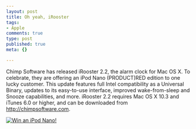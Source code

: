 ```yaml
--- 
layout: post
title: Oh yeah, iRooster
tags: 
- Apple
comments: true
type: post
published: true
meta: {}

---
```

Chimp Software has released iRooster 2.2, the alarm clock for Mac OS X. To celebrate, they are offering an iPod Nano (PRODUCT)RED edition to one lucky customer. This update features full Intel compatibility as a Universal Binary, updates to its easy-to-use interface, improved wake-from-sleep and Snooze capabilities, and more. iRooster 2.2 requires Mac OS X 10.3 and iTunes 6.0 or higher, and can be downloaded from <a href="http://chimpsoftware.com">http://chimpsoftware.com</a>.

  <a href="http://chimpsoftware.com/"><img style="border:0; text-align:center;" src="http://chimpsoftware.com/images/holiday-pod-front.png" alt="Win an iPod Nano!" /></a>
